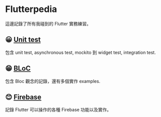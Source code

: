 # Flutterpedia

這邊記錄了所有我碰到的 Flutter 實務練習。



## 😀 [Unit test](unit_test)

包含 unit test, asynchronous test, mockito 到 widget test, integration test.




## 😁 [BLoC](bloc)

包含 Bloc 觀念的記錄，還有多個實作 examples.



## 😊 [Firebase](firebase)

記錄 Flutter 可以操作的各種 Firebase 功能以及實作。

